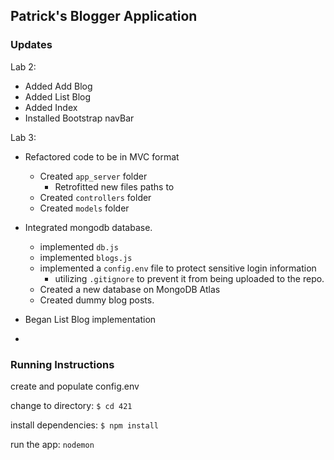 ## Patrick's Blogger Application

### Updates
Lab 2:
- Added Add Blog
- Added List Blog
- Added Index
- Installed Bootstrap navBar

Lab 3:
- Refactored code to be in MVC format
  - Created `app_server` folder
    - Retrofitted new files paths to 
  - Created `controllers` folder
  - Created `models` folder
- Integrated mongodb database.
  - implemented `db.js`
  - implemented `blogs.js`
  - implemented a `config.env` file to protect sensitive login information
    - utilizing `.gitignore` to prevent it from being uploaded to the repo.
  - Created a new database on MongoDB Atlas
  - Created dummy blog posts.
- Began List Blog implementation

- 

### Running Instructions

create and populate config.env


change to directory:
     `$ cd 421`

   install dependencies:
     `$ npm install`

   run the app:
     `nodemon`
